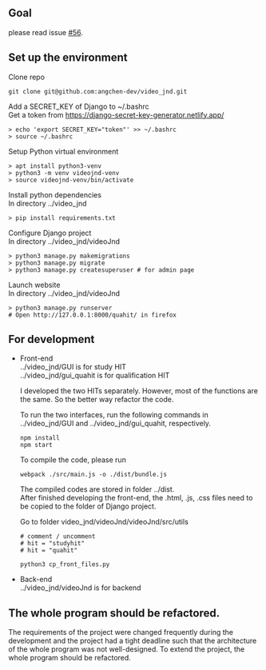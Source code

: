 ## Goal
please read issue [#56](https://github.com/angchen-dev/video_jnd/issues/56).

## Set up the environment
Clone repo
```
git clone git@github.com:angchen-dev/video_jnd.git
```

Add a SECRET_KEY of Django to ~/.bashrc <br />
Get a token from https://django-secret-key-generator.netlify.app/

```
> echo 'export SECRET_KEY="token"' >> ~/.bashrc 
> source ~/.bashrc
```

Setup Python virtual environment
```
> apt install python3-venv
> python3 -m venv videojnd-venv
> source videojnd-venv/bin/activate
```
Install python dependencies <br />
In directory ../video_jnd
```
> pip install requirements.txt
```

Configure Django project <br />
In directory ../video_jnd/videoJnd
```
> python3 manage.py makemigrations
> python3 manage.py migrate
> python3 manage.py createsuperuser # for admin page
```

Launch website <br />
In directory ../video_jnd/videoJnd
```
> python3 manage.py runserver
# Open http://127.0.0.1:8000/quahit/ in firefox
```

## For development
- Front-end <br/>
../video_jnd/GUI is for study HIT <br/>
../video_jnd/gui_quahit is for qualification HIT <br/>

   I developed the two HITs separately. However, most of the functions are the same. So the better way refactor the code.

    To run the two interfaces, run the following commands in ../video_jnd/GUI and ../video_jnd/gui_quahit, respectively.
    ```
    npm install
    npm start
    ```
    To compile the code, please run
    ```
    webpack ./src/main.js -o ./dist/bundle.js
    ```
    The compiled codes are stored in folder ../dist. <br/>
    After finished developing the front-end, the .html, .js, .css files need to be copied to the folder of Django project.

    Go to folder video_jnd/videoJnd/videoJnd/src/utils
    ```
    # comment / uncomment
    # hit = "studyhit"
    # hit = "quahit"

    python3 cp_front_files.py
    ```

- Back-end <br/>
../video_jnd/videoJnd is for backend <br/>


## The whole program should be refactored.
The requirements of the project were changed frequently during the development and the project had a tight deadline such that the architecture of the whole program was not well-designed. To extend the project, the whole program should be refactored. 

